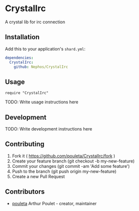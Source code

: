 # CrystalIrc

A crystal lib for irc connection

## Installation


Add this to your application's `shard.yml`:

```yaml
dependencies:
  CrystalIrc:
    github: Nephos/CrystalIrc
```


## Usage


```crystal
require "CrystalIrc"
```


TODO: Write usage instructions here

## Development

TODO: Write development instructions here

## Contributing

1. Fork it ( https://github.com/pouleta/CrystalIrc/fork )
2. Create your feature branch (git checkout -b my-new-feature)
3. Commit your changes (git commit -am 'Add some feature')
4. Push to the branch (git push origin my-new-feature)
5. Create a new Pull Request

## Contributors

- [pouleta](https://github.com/Nephos) Arthur Poulet - creator, maintainer
